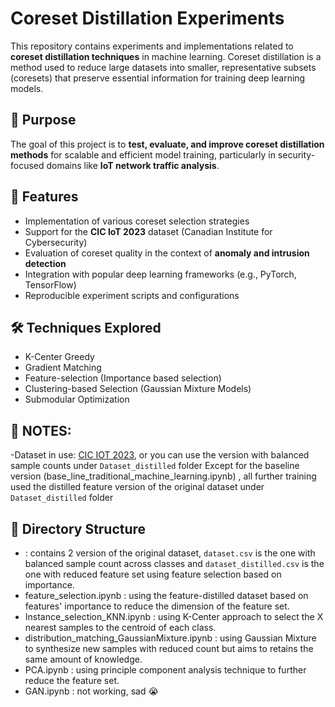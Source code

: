 # Coreset Distillation Experiments

This repository contains experiments and implementations related to **coreset distillation techniques** in machine learning. Coreset distillation is a method used to reduce large datasets into smaller, representative subsets (coresets) that preserve essential information for training deep learning models.

## 🚀 Purpose

The goal of this project is to **test, evaluate, and improve coreset distillation methods** for scalable and efficient model training, particularly in security-focused domains like **IoT network traffic analysis**.

## 🧪 Features

- Implementation of various coreset selection strategies
- Support for the **CIC IoT 2023** dataset (Canadian Institute for Cybersecurity)
- Evaluation of coreset quality in the context of **anomaly and intrusion detection**
- Integration with popular deep learning frameworks (e.g., PyTorch, TensorFlow)
- Reproducible experiment scripts and configurations

## 🛠 Techniques Explored

- K-Center Greedy 
- Gradient Matching
- Feature-selection (Importance based selection)
- Clustering-based Selection (Gaussian Mixture Models)
- Submodular Optimization

## 📝 NOTES: 
-Dataset in use: [CIC IOT 2023](https://www.unb.ca/cic/datasets/iotdataset-2023.html), or you can use the version with balanced sample counts under `Dataset_distilled` folder
Except for the baseline version (base_line_traditional_machine_learning.ipynb) , all further training used the distilled feature version of the original dataset under `Dataset_distilled` folder

## 📁 Directory Structure
- [](/Dataset_distilled) : contains 2 version of the original dataset, `dataset.csv` is the one with balanced sample count across classes and `dataset_distilled.csv` is the one with reduced feature set using feature selection based on importance.
- feature_selection.ipynb : using the feature-distilled dataset based on features' importance to reduce the dimension of the feature set.
- Instance_selection_KNN.ipynb : using K-Center approach to select the X nearest samples to the centroid of each class.
- distribution_matching_GaussianMixture.ipynb : using Gaussian Mixture to synthesize new samples with reduced count but aims to retains the same amount of knowledge.
- PCA.ipynb : using principle component analysis technique to further reduce the feature set.
- GAN.ipynb : not working, sad 😭
